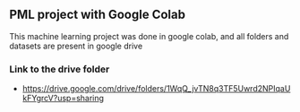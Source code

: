 ## PML project with Google Colab

This machine learning project was done in google colab, and all folders and datasets are present in google drive

### Link to the drive folder

- https://drive.google.com/drive/folders/1WqQ_jvTN8q3TF5Uwrd2NPIqaUkFYgrcV?usp=sharing


